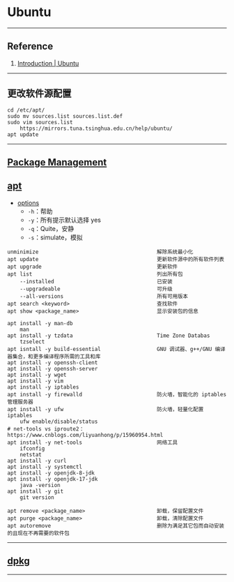 # Ubuntu

--- 
## Reference
1. [Introduction | Ubuntu](https://ubuntu.com/server/docs)
---
## 更改软件源配置
```shell
cd /etc/apt/
sudo mv sources.list sources.list.def
sudo vim sources.list
    https://mirrors.tuna.tsinghua.edu.cn/help/ubuntu/
apt update
```
---
## [Package Management](https://ubuntu.com/server/docs/package-management)
## [apt](https://manpages.ubuntu.com/manpages/xenial/man8/apt.8.html)
- [options](https://manpages.ubuntu.com/manpages/xenial/man8/apt-get.8.html#options)
    - `-h`：帮助
    - `-y`：所有提示默认选择 yes
    - `-q`：Quite，安静
    - `-s`：simulate，模拟
```
unminimize                                      解除系统最小化
apt update                                      更新软件源中的所有软件列表
apt upgrade                                     更新软件
apt list                                        列出所有包
    --installed                                 已安装
    --upgradeable                               可升级
    --all-versions                              所有可用版本
apt search <keyword>                            查找软件
apt show <package_name>                         显示安装包的信息

apt install -y man-db
    man
apt install -y tzdata                           Time Zone Databas
    tzselect
apt isntall -y build-essential                  GNU 调试器、g++/GNU 编译器集合，和更多编译程序所需的工具和库
apt install -y openssh-client
apt install -y openssh-server
apt install -y wget
apt install -y vim
apt install -y iptables
apt install -y firewalld                        防火墙，智能化的 iptables 管理服务器
apt install -y ufw                              防火墙，轻量化配置 iptables
    ufw enable/disable/status
# net-tools vs iproute2：https://www.cnblogs.com/liyuanhong/p/15960954.html
apt install -y net-tools                        网络工具
    ifconfig
    netstat
apt install -y curl
apt install -y systemctl
apt install -y openjdk-8-jdk
apt install -y openjdk-17-jdk
    java -version
apt install -y git
    git version

apt remove <package_name>                       卸载，保留配置文件
apt purge <package_name>                        卸载，清除配置文件
apt autoremove                                  删除为满足其它包而自动安装的且现在不再需要的软件包
```
---
## [dpkg](http://manpages.ubuntu.com/manpages/jammy/man1/dpkg.1.html)

---